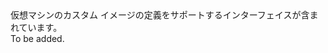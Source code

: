 <Namespace Name="Microsoft.Azure.Management.Compute.Fluent.VirtualMachineCustomImage.Definition">
  <Docs>
    <summary>仮想マシンのカスタム イメージの定義をサポートするインターフェイスが含まれています。</summary> 
    <remarks>To be added.</remarks>
  </Docs>
</Namespace>
